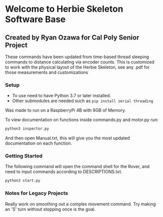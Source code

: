 # Welcome to Herbie Skeleton Software Base

## Created by Ryan Ozawa for Cal Poly Senior Project

These commands have been updated from time-based thread sleeping commands to distance calculating via encoder counts.
This is customized to work with the physical layout of the Herbie Skeleton, see any .pdf for those measurements and customizations

### Setup

- To use need to have Python 3.7 or later installed. 
- Other submodules are needed such as ```pip install serial threading```

Was made to run on a RaspberryPi 4B with 8GB of Memory.

To view documentation on functions inside commands.py and motor.py run:
```python 
python3 inspector.py
```
And then open Manual.txt, this will give you the most updated documentation on each function.

### Getting Started

The following command will open the command shell for the Rover, and need to input commands according to DESCRIPTIONS.txt.
```python
python3 start.py
```

### Notes for Legacy Projects

Really work on smoothing out a complex movement command. Try making an 'S' turn without stopping once is the goal.
